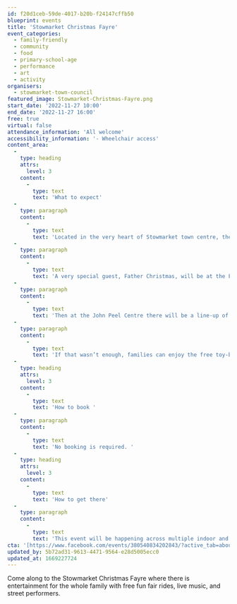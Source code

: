 ```yaml
---
id: f20d1ceb-59de-4017-b20b-f24147cffb50
blueprint: events
title: 'Stowmarket Christmas Fayre'
event_categories:
  - family-friendly
  - community
  - food
  - primary-school-age
  - performance
  - art
  - activity
organisers:
  - stowmarket-town-council
featured_image: Stowmarket-Christmas-Fayre.png
start_date: '2022-11-27 10:00'
end_date: '2022-11-27 16:00'
free: true
virtual: false
attendance_information: 'All welcome'
accessibility_information: '- Wheelchair access'
content_area:
  -
    type: heading
    attrs:
      level: 3
    content:
      -
        type: text
        text: 'What to expect'
  -
    type: paragraph
    content:
      -
        type: text
        text: 'Located in the very heart of Stowmarket town centre, the Christmas Fayre is home to unique market stalls which are selected with care to ensure an even and broad mix of gifts and treats, and food and drink from local and regional traders. As well as outdoor stalls, The Mix will be hosting Stowmarket Craft Market crafts and gifts. '
  -
    type: paragraph
    content:
      -
        type: text
        text: 'A very special guest, Father Christmas, will be at the Food Museum, stay tuned for more details on meeting him! At the Food Museum visitors can expect to find a variety of stalls to browse, fairground rides for children, animals, pop-up beer in the medieval barn, and festive food offerings. '
  -
    type: paragraph
    content:
      -
        type: text
        text: 'Then at the John Peel Centre there will be a line-up of festive music including classical pianists, Stow Chorale and Ipswich Reggae Choir, alongside seasonal drinks and a record fair. '
  -
    type: paragraph
    content:
      -
        type: text
        text: 'If that wasn’t enough, families can enjoy the free toy-building workshops in St Peter’s Church Hall, Christmas crafts at Stowmarket Library, charity fair at Red Gables and festivities at the Lions Club on Tavern Street. '
  -
    type: heading
    attrs:
      level: 3
    content:
      -
        type: text
        text: 'How to book '
  -
    type: paragraph
    content:
      -
        type: text
        text: 'No booking is required. '
  -
    type: heading
    attrs:
      level: 3
    content:
      -
        type: text
        text: 'How to get there'
  -
    type: paragraph
    content:
      -
        type: text
        text: 'This event will be happening across multiple indoor and outdoor spaces in Stowmarket including the town centre, Food Museum, John Peel Centre, St Peter''s Hall, St Peter and St Mary''s Church, Stowmarket Library, The Regal, The Mix, and Red Gables. All these locations are a walkable distance from each other. '
cta: '[https://www.facebook.com/events/380540834202843/?active_tab=about](https://www.facebook.com/events/380540834202843/?active_tab=about)'
updated_by: 5b72ad31-9613-4471-9564-e28d5005ecc0
updated_at: 1669227724
---
```

Come along to the Stowmarket Christmas Fayre where there is entertainment for the whole family with free fun fair rides, live music, and street performers.